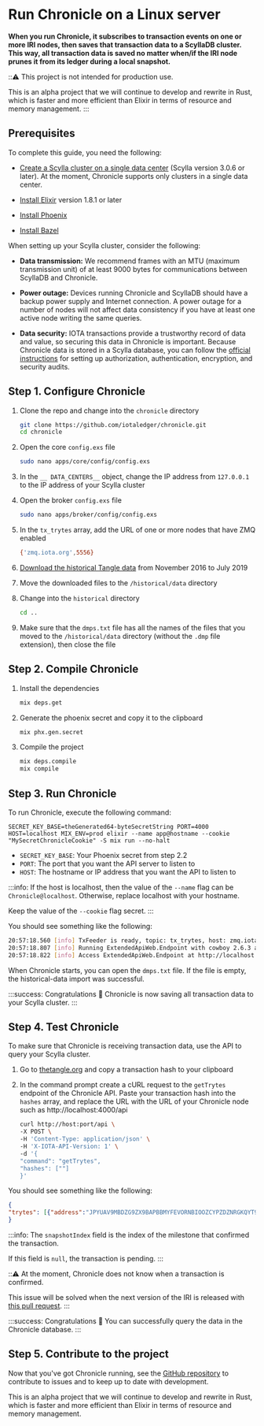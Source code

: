 # Run Chronicle on a Linux server

**When you run Chronicle, it subscribes to transaction events on one or more IRI nodes, then saves that transaction data to a ScyllaDB cluster. This way, all transaction data is saved no matter when/if the IRI node prunes it from its ledger during a local snapshot.**

:::warning:
This project is not intended for production use.

This is an alpha project that we will continue to develop and rewrite in Rust, which is faster and more efficient than Elixir in terms of resource and memory management.
:::

## Prerequisites

To complete this guide, you need the following:

- [Create a Scylla cluster on a single data center](https://docs.scylladb.com/operating-scylla/procedures/cluster-management/create_cluster/) (Scylla version 3.0.6 or later). At the moment, Chronicle supports only clusters in a single data center.

- [Install Elixir](https://elixir-lang.org/install.html) version 1.8.1 or later 

- [Install Phoenix](https://hexdocs.pm/phoenix/installation.html)

- [Install Bazel](https://docs.bazel.build/versions/master/install.html)

When setting up your Scylla cluster, consider the following:

- **Data transmission:** We recommend frames with an MTU (maximum transmission unit) of at least 9000 bytes for communications between ScyllaDB and Chronicle.  

- **Power outage:** Devices running Chronicle and ScyllaDB should have a backup power supply and Internet connection. A power outage for a number of nodes will not affect data consistency if you have at least one active node writing the same queries.

- **Data security:** IOTA transactions provide a trustworthy record of data and value, so securing this data in Chronicle is important. Because Chronicle data is stored in a Scylla database, you can follow the [official instructions](https://docs.scylladb.com/operating-scylla/security/security_checklist/) for setting up authorization, authentication, encryption, and security audits.

## Step 1. Configure Chronicle

1. Clone the repo and change into the `chronicle` directory

    ```bash
    git clone https://github.com/iotaledger/chronicle.git
    cd chronicle
    ```

2. Open the core `config.exs` file

    ```bash
    sudo nano apps/core/config/config.exs
    ```

3. In the `__ DATA_CENTERS__` object, change the IP address from `127.0.0.1` to the IP address of your Scylla cluster

4. Open the broker `config.exs` file

    ```bash
    sudo nano apps/broker/config/config.exs
    ```

5. In the `tx_trytes` array, add the URL of one or more nodes that have ZMQ enabled

    ```bash
    {'zmq.iota.org',5556}
    ```

6. [Download the historical Tangle data](https://history.iota.org) from November 2016 to July 2019

7. Move the downloaded files to the `/historical/data` directory

8. Change into the `historical` directory

    ```bash
    cd ..
    ```

9. Make sure that the `dmps.txt` file has all the names of the files that you moved to the `/historical/data` directory (without the `.dmp` file extension), then close the file

## Step 2. Compile Chronicle

1. Install the dependencies

    ```bash
    mix deps.get
    ```

2. Generate the phoenix secret and copy it to the clipboard

    ```bash
    mix phx.gen.secret
    ```

3. Compile the project

    ```bash
    mix deps.compile
    mix compile
    ```

## Step 3. Run Chronicle

To run Chronicle, execute the following command:

```
SECRET_KEY_BASE=theGenerated64-byteSecretString PORT=4000 HOST=localhost MIX_ENV=prod elixir --name app@hostname --cookie "MySecretChronicleCookie" -S mix run --no-halt
```

* `SECRET_KEY_BASE`: Your Phoenix secret from step 2.2
* `PORT`: The port that you want the API server to listen to
* `HOST`: The hostname or IP address that you want the API to listen to

:::info:
If the host is localhost, then the value of the `--name` flag can be `Chronicle@localhost`. Otherwise, replace localhost with your hostname.

Keep the value of the `--cookie` flag secret.
:::

You should see something like the following:

```bash
20:57:18.560 [info] TxFeeder is ready, topic: tx_trytes, host: zmq.iota.org
20:57:18.807 [info] Running ExtendedApiWeb.Endpoint with cowboy 2.6.3 at :::4000 (http)
20:57:18.822 [info] Access ExtendedApiWeb.Endpoint at http://localhost:4000
```

When Chronicle starts, you can open the `dmps.txt` file. If the file is empty, the historical-data import was successful.

:::success: Congratulations :tada:
Chronicle is now saving all transaction data to your Scylla cluster.
:::

## Step 4. Test Chronicle

To make sure that Chronicle is receiving transaction data, use the API to query your Scylla cluster.

1. Go to [thetangle.org](https://thetangle.org/) and copy a transaction hash to your clipboard

2. In the command prompt create a cURL request to the `getTrytes` endpoint of the Chronicle API. Paste your transaction hash into the `hashes` array, and replace the URL with the URL of your Chronicle node such as http://localhost:4000/api

    ```bash
    curl http://host:port/api \
    -X POST \
    -H 'Content-Type: application/json' \
    -H 'X-IOTA-API-Version: 1' \
    -d '{
    "command": "getTrytes",
    "hashes": [""]
    }'
    ```

You should see something like the following:

```json
{
"trytes": [{"address":"JPYUAV9MBDZG9ZX9BAPBBMYFEVORNBIOOZCYPZDZNRGKQYT9HFEXXXBG9TULULJIOWJWQMXSPLILOJGJG","attachmentTimestamp":1567166602904,"attachmentTimestampLowerBound":0,"attachmentTimestampUpperBound":12,"branchTransaction":"OLZDBGOWXCLNZPJZMFUVYPL9COCBSHPIJGIN9L9SNUMMYVZQNDVOCWOYYGJXKHEJGWANXWRBVELB99999","bundle":"VVCRIZWRJ9GOUJRXRBWDEULYKIBIZNKIWGCWZCWVBTVIBAHKVTWLGYQNIZ9JCZJKVEAXABBAUEIGNGWP9","currentIndex":0,"lastIndex":0,"nonce":"JVF9999999RMF99999999999999","obsoleteTag":"HUIWONTO9999999999999999999","signatureMessageFragment":"ODGAHDLDGDNCGDIDRCRCTCTCSCTCSCGADBZAABZACBCBXAABQAGAHDLDGDNCUCPCXC9DTCSCGADB9BBBABQAGAQCPCSCNCQCFDPCBDRCWCGADBVAUAVAZAQAGAQCPCSCNCHDFDIDBDZCGADBVAUAVAZAQAGAQCPCSCNCHDF...","snapshotIndex":null,"tag":"999GOPOW9ATTACHTOTANGLE9ZIG","timestamp":1567166602,"trunkTransaction":"BXZWFMSFBAYWJKJUAKWYTUCZRY9GMNETX9MLN9UKRR9ORGRRIENPERNWCLHBCE9XBMYHAMGFYRRL99999","value":0}]
}
```

:::info:
The `snapshotIndex` field is the index of the milestone that confirmed the transaction.

If this field is `null`, the transaction is pending.
:::

:::warning:
At the moment, Chronicle does not know when a transaction is confirmed.

This issue will be solved when the next version of the IRI is released with [this  pull request](https://github.com/iotaledger/iri/pull/1551).
:::

:::success: Congratulations :tada:
You can successfully query the data in the Chronicle database.
:::

## Step 5. Contribute to the project

Now that you've got Chronicle running, see the [GitHub repository](https://github.com/iotaledger/chronicle) to contribute to issues and to keep up to date with development.

This is an alpha project that we will continue to develop and rewrite in Rust, which is faster and more efficient than Elixir in terms of resource and memory management.


